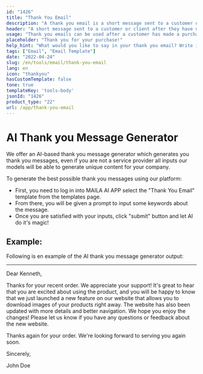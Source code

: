 ```yaml
---
id: "1426"
title: "Thank You Email"
description: "A thank you email is a short message sent to a customer or client after they have made a purchase, signed a contract, or completed some other action. The purpose of a thank you email is to show appreciation for the business, and to build goodwill and rapport."
header: "A short message sent to a customer or client after they have made a purchase, signed a contract, or completed some other action."
usage: "Thank you emails can be used after a customer has made a purchase, signed a contract, or completed some other action."
placeholder: "Thank you for your purchase!"
help_hint: "What would you like to say in your thank you email? Write it down and we'll help you create a stylistic email."
tags: ["Email", "Email Template"]
date: "2022-04-24"
slug: /en/tools/email/thank-you-email
lang: en
icon: "thankyou"
hasCustomTemplate: false
tone: true
templateKey: 'tools-body'
jsonId: "1426"
product_type: "22"
url: /app/thank-you-email
---
```


# AI Thank you Message Generator

We offer an AI-based thank you message generator which generates you thank you messages, even if you are not a service provider all inputs our models will be able to generate unique content for your company.

To generate the best possible thank you messages using our platform:

- First, you need to log in into MAILA AI APP select the "Thank You Email" template from the templates page.
- From there, you will be given a prompt to input some keywords about the message.
- Once you are satisfied with your inputs, click "submit" button and let AI do it's magic!

## Example:

Following is en example of the AI thank you message generator output:

---

Dear Kenneth,

Thanks for your recent order. We appreciate your support! It's great to hear that you are excited about using the product, and you will be happy to know that we just launched a new feature on our website that allows you to download images of your products right away. The website has also been updated with more details and better navigation. We hope you enjoy the changes! Please let us know if you have any questions or feedback about the new website.

Thanks again for your order. We're looking forward to serving you again soon.

Sincerely,

John Doe
